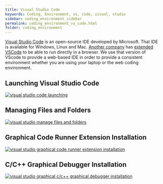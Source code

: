 ```yaml
---
title: Visual Studio Code
keywords: Coding, Environment, vs, code, visual, studio
sidebar: coding_environment_sidebar
permalink: coding_environment_vs_code.html
folder: coding_environment
---
```


[Visual Studio Code](https://code.visualstudio.com/) is an open-source
IDE developed by Microsoft.  That IDE is available for Windows, Linux
and Mac. [Another company](https://coder.com/) has [extended
VSCode](https://github.com/codercom/code-server) to be able to run
directly in a browser. We use that version of VScode to provide
a web-based IDE in order to provide a consistent environment whether
you are using your laptop or the web coding environment.


## Launching Visual Studio Code

[![visual studio code launching](https://img.youtube.com/vi/JR0nIWWSSbw/0.jpg)](https://www.youtube.com/watch?v=JR0nIWWSSbw)

## Managing Files and Folders

[![visual studio manage files and folders](https://img.youtube.com/vi/rD_rqA4fAB4/0.jpg)](https://www.youtube.com/watch?v=rD_rqA4fAB4)

## Graphical Code Runner Extension Installation

[![visual studio graphical code runner extension installation](https://img.youtube.com/vi/Oo8Ic2LSGbg/0.jpg)](https://www.youtube.com/watch?v=Oo8Ic2LSGbg)

## C/C++ Graphical Debugger Installation

[![visual studio graphical c/c++ graphical debugger installation](https://img.youtube.com/vi/kt0bFz7NlsA/0.jpg)](https://www.youtube.com/watch?v=kt0bFz7NlsA)
